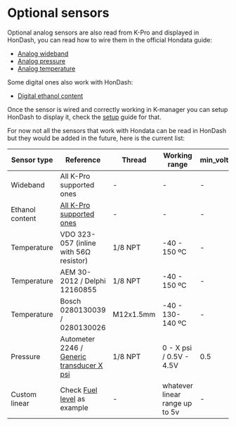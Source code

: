 # Optional sensors

Optional analog sensors are also read from K-Pro and displayed in HonDash, you can read how to wire them in the official Hondata guide:
* [Analog wideband](https://www.hondata.com/help/kmanager/index.html?analog_wideband.htm)
* [Analog pressure](https://www.hondata.com/help/kmanager/index.html?analog_pressure.htm)
* [Analog temperature](https://www.hondata.com/help/kmanager/index.html?analog_temperature.htm)

Some digital ones also work with HonDash:
* [Digital ethanol content](https://www.hondata.com/help/kmanager/index.html?flex_fuel.htm)

Once the sensor is wired and correctly working in K-manager you can setup HonDash to display it, check the [setup](https://pablobuenaposada.github.io/HonDash/SETUP.html) guide for that.

For now not all the sensors that work with Hondata can be read in HonDash but they would be added in the future, here is the current list:

Sensor type | Reference | Thread | Working range | min_voltage | max_voltage | min_value | max_value |
------- | -------- | ------ | ------ | --------- | --------- | --------- | ---------
Wideband | All K-Pro supported ones | - | - | - | - | - | - |     
Ethanol content | [All K-Pro supported ones](https://www.hondata.com/help/kmanager/index.html?flex_fuel.htm) | - | - | - | - | - | -
Temperature | VDO 323-057 (inline with 56Ω resistor) | 1/8 NPT | -40 - 150 ºC | - | - | - | -
Temperature | AEM 30-2012 / Delphi 12160855 | 1/8 NPT | -40 - 150 ºC | - | - | - | -  
Temperature | Bosch 0280130039 / 0280130026 | M12x1.5mm | -40 - 130-140 ºC | - | - | - | -
Pressure | Autometer 2246 / [Generic transducer X psi](http://www.ebay.com/sch/?_nkw=5v+transducer) | 1/8 NPT | 0 - X psi / 0.5V - 4.5V | 0.5 | 4.5 | 0 psi | X psi
Custom linear | Check [Fuel level](/FUEL.html) as example | - | whatever linear range up to 5v | - | - | - | -
